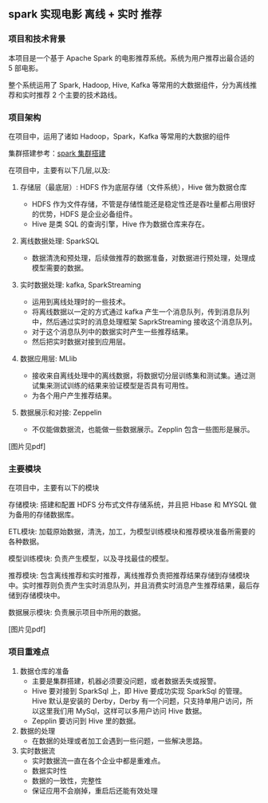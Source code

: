 ## spark 实现电影 离线 + 实时 推荐
### 项目和技术背景
本项目是一个基于 Apache Spark 的电影推荐系统。系统为用户推荐出最合适的 5 部电影。 

整个系统运用了 Spark, Hadoop, Hive, Kafka 等常用的大数据组件，分为离线推荐和实时推荐 2 个主要的技术路线。

### 项目架构
在项目中，运用了诸如 Hadoop，Spark，Kafka 等常用的大数据的组件

集群搭建参考：[spark 集群搭建](https://github.com/angelOnly/spark_environment)


在项目中，主要有以下几层,以及: 
1. 存储层（最底层）: HDFS 作为底层存储（文件系统），Hive 做为数据仓库 

    - HDFS 作为文件存储，不管是存储性能还是稳定性还是吞吐量都占用很好的优势，HDFS 是企业必备组件。
    - Hive 是类 SQL 的查询引擎，Hive 作为数据仓库来存在。
2. 离线数据处理: SparkSQL

    - 数据清洗和预处理，后续做推荐的数据准备，对数据进行预处理，处理成模型需要的数据。
3. 实时数据处理: kafka, SparkStreaming 

    - 运用到离线处理时的一些技术。
    - 将离线数据以一定的方式通过 kafka 产生一个消息队列，传到消息队列中，然后通过实时的消息处理框架 SaprkStreaming 接收这个消息队列。
    - 对于这个消息队列中的数据实时产生一些推荐结果。
    - 然后把实时数据对接到应用层。
4. 数据应用层: MLlib

    - 接收来自离线处理中的离线数据，将数据切分层训练集和测试集。通过测试集来测试训练的结果来验证模型是否具有可用性。
    - 为各个用户产生推荐结果。
5. 数据展示和对接: Zeppelin
    - 不仅能做数据流，也能做一些数据展示。Zepplin 包含一些图形是展示。

[图片见pdf]

### 主要模块

在项目中，主要有以下的模块

存储模块: 搭建和配置 HDFS 分布式文件存储系统，并且把 Hbase 和 MYSQL 做为备用的存储数据库。

ETL模块: 加载原始数据，清洗，加工，为模型训练模块和推荐模块准备所需要的各种数据。 

模型训练模块: 负责产生模型，以及寻找最佳的模型。

推荐模块: 包含离线推荐和实时推荐，离线推荐负责把推荐结果存储到存储模块中。实时推荐则负责产生实时消息队列，并且消费实时消息产生推荐结果，最后存储到存储模块中。 

数据展示模块: 负责展示项目中所用的数据。 

[图片见pdf]

### 项目重难点

1. 数据仓库的准备
   - 主要是集群搭建，机器必须要没问题，或者数据丢失或报警。
   - Hive 要对接到 SparkSql 上，即 Hive 要成功实现 SparkSql 的管理。Hive 默认是安装的 Derby，Derby 有一个问题，只支持单用户访问，所以这里我们用 MySql，这样可以多用户访问 Hive 数据。
   - Zepplin 要访问到 Hive 里的数据。
2. 数据的处理
   - 在数据的处理或者加工会遇到一些问题，一些解决思路。
3. 实时数据流
   - 实时数据流一直在各个企业中都是重难点。
   - 数据实时性
   - 数据的一致性，完整性
   - 保证应用不会崩掉，重启后还能有效处理
